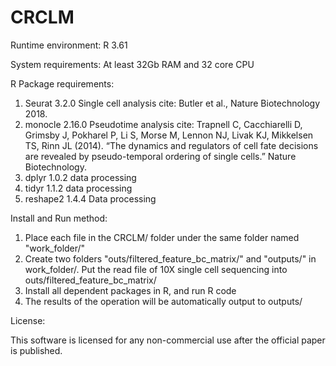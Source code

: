 # CRCLM


Runtime environment: R 3.61

System requirements: At least 32Gb RAM and 32 core CPU

R Package requirements:

1. Seurat 3.2.0 Single cell analysis cite: Butler et al., Nature Biotechnology 2018.
2. monocle 2.16.0 Pseudotime analysis cite: Trapnell C, Cacchiarelli D, Grimsby J, Pokharel P, Li S, Morse M, Lennon NJ, Livak KJ, Mikkelsen TS, Rinn JL (2014). “The dynamics and regulators of cell fate decisions are revealed by pseudo-temporal ordering of single cells.” Nature Biotechnology.
3. dplyr 1.0.2 data processing
4. tidyr 1.1.2 data processing
5. reshape2 1.4.4 Data processing

Install and Run method:

1. Place each file in the CRCLM/ folder under the same folder named "work_folder/"
2. Create two folders "outs/filtered_feature_bc_matrix/" and "outputs/" in work_folder/. Put the read file of 10X single cell sequencing into
outs/filtered_feature_bc_matrix/
3. Install all dependent packages in R, and run R code
4. The results of the operation will be automatically output to outputs/

License:

This software is licensed for any non-commercial use after the official paper is published.
